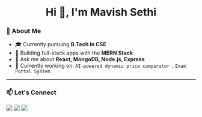 <h1 align="center">Hi 👋, I'm Mavish Sethi</h1>

### 🌱 About Me

- 🎓 Currently pursuing **B.Tech in CSE**
- 🚀 Building full-stack apps with the **MERN Stack**
- 💬 Ask me about **React, MongoDB, Node.js, Express**
- 🔭 Currently working on: `AI-powered dynamic price comparator `, `Exam Portal System`

---


### 📫 Let's Connect

<p>
  <a href="https://www.linkedin.com/in/mavish-sethi/" target="_blank"><img src="https://img.shields.io/badge/LinkedIn-blue?style=for-the-badge&logo=linkedin&logoColor=white"/></a>
  <a href="mailto:mavishsethi@gmail.com"><img src="https://img.shields.io/badge/Email-D14836?style=for-the-badge&logo=gmail&logoColor=white"/></a>
  <a href="https://leetcode.com/u/Mavish_sethi/"><img src="https://img.shields.io/badge/LeetCode-FFA116?style=for-the-badge&logo=leetcode&logoColor=black"/></a>
</p>


